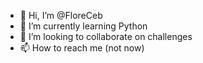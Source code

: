 - 👋 Hi, I’m @FloreCeb
- 🌱 I’m currently learning Python
- 💞️ I’m looking to collaborate on challenges
- 📫 How to reach me (not now)

<!---
FloreCeb/FloreCeb is a ✨ special ✨ repository because its `README.md` (this file) appears on your GitHub profile.
You can click the Preview link to take a look at your changes.
--->
